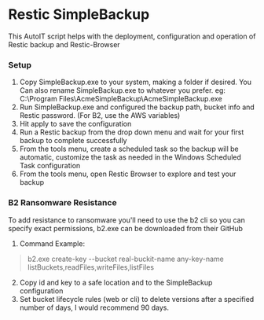 # Restic SimpleBackup
This AutoIT script helps with the deployment, configuration and operation of Restic backup and Restic-Browser

### Setup
1. Copy SimpleBackup.exe to your system, making a folder if desired. You Can also rename SimpleBackup.exe to whatever you prefer. eg: C:\Program Files\AcmeSimpleBackup\AcmeSimpleBackup.exe
2. Run SimpleBackup.exe and configured the backup path, bucket info and Restic password. (For B2, use the AWS variables)
3. Hit apply to save the configuration
4. Run a Restic backup from the drop down menu and wait for your first backup to complete successfully
5. From the tools menu, create a scheduled task so the backup will be automatic, customize the task as needed in the Windows Scheduled Task configuration
6. From the tools menu, open Restic Browser to explore and test your backup


### B2 Ransomware Resistance
To add resistance to ransomware you'll need to use the b2 cli so you can specify exact permissions, b2.exe can be downloaded from their GitHub

1. Command Example:
> b2.exe create-key --bucket real-buckit-name any-key-name listBuckets,readFiles,writeFiles,listFiles
2. Copy id and key to a safe location and to the SimpleBackup configuration
3. Set bucket lifecycle rules (web or cli) to delete versions after a specified number of days, I would recommend 90 days.
